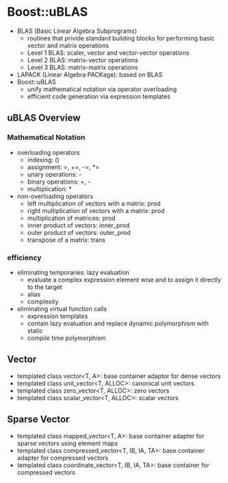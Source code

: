 # Boost::uBLAS
- BLAS (Basic Linear Algebra Subprograms)
    - routines that privide standard building blocks for performing basic vector and matrix operations
    - Level 1 BLAS: scaler, vector and vector-vector operations
    - Level 2 BLAS: matrix-vector operations
    - Level 3 BLAS: matrix-matrix operations
- LAPACK (Linear Algebra PACKage): based on BLAS
- Boost::uBLAS
    - unify mathematical notation via operator overloading
    - efficient code generation via expression templates

## uBLAS Overview

### Mathematical Notation
- overloading operators
    - indexing: ()
    - assignment: =, +=, -=, *=
    - unary operations: - 
    - binary operations: +, -
    - multiplication: *
- non-overloading operators
    - left multiplication of vectors with a matrix: prod
    - right multiplication of vectors with a matrix: prod
    - multiplication of matrices: prod
    - inner product of vectors: inner_prod
    - outer product of vectors: outer_prod
    - transpose of a matrix: trans
### efficiency
- eliminating temporaries: lazy evaluation
    - evaluate a complex expression element wise and to assign it directly to the target
    - alias
    - complexity
- eliminating virtual function calls
    - expression templates
    - contain lazy evaluation and replace dynamic polymorphism with static
    - compile time polymorphism

## Vector
- templated class vector<T, A>: base container adaptor for dense vectors
- templated class unit_vector<T, ALLOC>: canonical unit vectors
- templated class zero_vector<T, ALLOC>: zero vectors
- templated class scalar_vector<T, ALLOC>: scalar vectors

## Sparse Vector
- templated class mapped_vector<T, A>: base container adapter for sparse vectors using element maps
- templated class compressed_vector<T, IB, IA, TA>: base container adapter for compressed vectors
- templated class coordinate_vector<T, IB, IA, TA>: base container for compressed vectors
